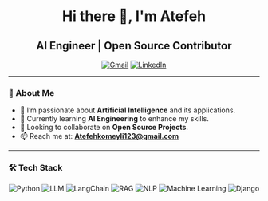<!-- Header -->
<h1 align="center">Hi there 👋, I'm Atefeh</h1>
<h2 align="center">AI Engineer | Open Source Contributor</h2>

<!-- Social Links -->
<p align="center">
  <a href="mailto:Atefehkomeyli123@gmail.com"><img src="https://img.shields.io/badge/Gmail-D14836?style=for-the-badge&logo=gmail&logoColor=white" alt="Gmail"/></a>
  <a href="https://www.linkedin.com/in/atefeh-komeili/"><img src="https://img.shields.io/badge/LinkedIn-0A66C2?style=for-the-badge&logo=linkedin&logoColor=white" alt="LinkedIn"/></a>
</p>

---

### 🧠 About Me

- 🔭 I’m passionate about **Artificial Intelligence** and its applications.
- 🌱 Currently learning **AI Engineering** to enhance my skills.
- 🤝 Looking to collaborate on **Open Source Projects**.
- 📫 Reach me at: **Atefehkomeyli123@gmail.com**

---

### 🛠️ Tech Stack

<p align="center">
  <img src="https://img.shields.io/badge/Python-3776AB?style=for-the-badge&logo=python&logoColor=white" alt="Python"/>
  <img src="https://img.shields.io/badge/LLM-000000?style=for-the-badge&logo=openai&logoColor=white" alt="LLM"/>
  <img src="https://img.shields.io/badge/LangChain-3B7DDD?style=for-the-badge&logo=langchain&logoColor=white" alt="LangChain"/>
  <img src="https://img.shields.io/badge/RAG-FF6F00?style=for-the-badge&logo=readthedocs&logoColor=white" alt="RAG"/>
  <img src="https://img.shields.io/badge/NLP-FF4088?style=for-the-badge&logo=spacy&logoColor=white" alt="NLP"/>
  <img src="https://img.shields.io/badge/Machine%20Learning-0A66C2?style=for-the-badge&logo=scikit-learn&logoColor=white" alt="Machine Learning"/>
  <img src="https://img.shields.io/badge/Django-092E20?style=for-the-badge&logo=django&logoColor=white" alt="Django"/>
</p>
